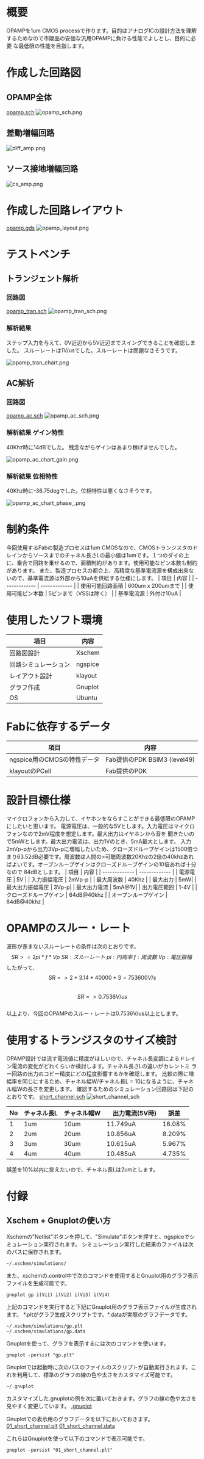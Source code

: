 # 概要
OPAMPを1um CMOS processで作ります。目的はアナログICの設計方法を理解するためなので市販品の安価な汎用OPAMPに負ける性能でよしとし、目的に必要
な最低限の性能を目指します。

# 作成した回路図
## OPAMP全体
[opamp.sch](opamp.sch)
![opamp_sch.png](opamp_sch.png)
## 差動増幅回路
![diff_amp.png](diff_amp.png)
## ソース接地増幅回路
![cs_amp.png](cs_amp.png)

# 作成した回路レイアウト
[opamp.gds](opamp.gds)
![opamp_layout.png](opamp_layout.png)

# テストベンチ
## トランジェント解析
### 回路図
[opamp_tran.sch](opamp_tran.sch)
![opamp_tran_sch.png](opamp_tran_sch.png)
### 解析結果
ステップ入力を与えて、0V近辺から5V近辺までスイングできることを確認しました。
スルーレートは1V/usでした。スルーレートは問題なさそうです。

![opamp_tran_chart.png](opamp_tran_chart.png)



## AC解析
### 回路図
[opamp_ac.sch](opamp_ac.sch)
![opamp_ac_sch.png](opamp_ac_sch.png)

### 解析結果 ゲイン特性
40Khz時に14dBでした。 残念ながらゲインはあまり稼げませんでした。

![opamp_ac_chart_gain.png](opamp_ac_chart_gain.png)

### 解析結果 位相特性
40Khz時に-36.75degでした。位相特性は悪くなさそうです。

![opamp_ac_chart_phase_.png](opamp_ac_chart_phase_.png)


# 制約条件
今回使用するFabの製造プロセスは1um CMOSなので、CMOSトランジスタのドレインからソースまでのチャネル長さLの最小値は1umです。１つのダイの上に、乗合で回路を乗せるので、面積制約があります。使用可能なピン本数も制約があります。
また、製造プロセスの都合上、高精度な基準電流源を構成出来ないので、基準電流源は外部から10uAを供給する仕様にします。
| 項目  | 内容 |
| ------------- | ------------- |
| 使用可能回路面積  |   600um x 200umまで |
| 使用可能ピン本数  | 5ピンまで（VSSは除く） |
| 基準電流源  | 外付け10uA |


# 使用したソフト環境
| 項目  | 内容 |
| ------------- | ------------- |
| 回路図設計  |   Xschem |
| 回路シミュレーション | ngspice |
| レイアウト設計| klayout |
| グラフ作成 | Gnuplot |
| OS | Ubuntu |

# Fabに依存するデータ
| 項目  | 内容 |
| ------------- | ------------- |
| ngspice用のCMOSの特性データ | Fab提供のPDK BSIM3 (level49)|
| klayoutのPCell | Fab提供のPDK|

# 設計目標仕様
マイクロフォンから入力して、イヤホンをならすことができる最低限のOPAMPにしたいと思います。
電源電圧は、一般的な5Vとします。入力電圧はマイクロフォンなので2mV程度を想定します。最大出力はイヤホンから音を
聞きたいので5mWとします。最大出力電流は、出力1Vのとき、5mA最大とします。
入力2mVp-pから出力3Vp-pに増幅したいため、クローズドループゲインは1500倍つまり63.52dB必要です。周波数は人間の>可聴周波数20Khzの2倍の40khzあればよいです。オープンループゲインはクローズドループゲインの10倍あれば十分なので
84dBとします。
| 項目  | 内容 |
| ------------- | ------------- |
| 電源電圧 | 5V |
| 入力振幅電圧 | 2mVp-p |
| 最大周波数 | 40Khz |
| 最大出力 | 5mW|
| 最大出力振幅電圧 | 3Vp-p|
| 最大出力電流 | 5mA@1V|
| 出力電圧範囲 | 1-4V |
| クローズドループゲイン | 64dB@40khz |
| オープンループゲイン | 84dB@40khz |

# OPAMPのスルー・レート
波形が歪まないスルーレートの条件は次のとおりです。\
$$SR >= 2pi * f * Vp\
SR:スルーレート\
pi:円周率\
f:周波数\
Vp:電圧振幅\
$$
したがって、\
$$SR => 2 * 3.14 * 40000 * 3 = 753600V/s$$\
$$SR => 0.7536V/us$$\
以上より、今回のOPAMPのスルー・レートは0.7536V/us以上とします。





# 使用するトランジスタのサイズ検討
OPAMP設計では流す電流値に精度がほしいので、チャネル長変調によるドレイン電流の変化がどれくらいか検討します。チャネル長さLの違いがカレントミ
ラー回路の出力のコピー精度にどの程度影響するかを確認します。
比較の際に増幅率を同じにするため、チャネル幅W/チャネル長L = 10になるように、チャネル幅Wの長さを変更します。
確認するためのシミュレーション回路図は下記のとおりです。
[short_channel.sch](short_channel.sch)
![short_channel_sch](01_short_channel_xschem.png)

| No | チャネル長L  | チャネル幅W |　出力電流(5V時)|誤差|
| -- | ------------ | ----------- | -------------- | -- |
| 1 | 1um | 10um | 11.749uA | 16.08% |
| 2 | 2um | 20um | 10.856uA | 8.209% |
| 3 | 3um | 30um | 10.615uA | 5.967% |
| 4 | 4um | 40um | 10.485uA | 4.735% |

誤差を10%以内に抑えたいので、チャネル長Lは2umとします。


# 付録
## Xschem + Gnuplotの使い方
Xschemの"Netlist"ボタンを押して、"Simulate"ボタンを押すと、ngspiceでシミュレーション実行されます。
シミュレーション実行した結果のファイルは次のパスに保存されます。
``` 
~/.xschem/simulations/
```
また、xschemの.control中で次のコマンドを使用するとGnuplot用のグラフ表示ファイルを生成可能です。

```
gnuplot gp i(Vi1) i(Vi2) i(Vi3) i(Vi4)
```

上記のコマンドを実行すると下記にGnuplot用のグラフ表示ファイルが生成されます。
\*.pltがグラフ生成スクリプトです。\*.dataが実際のグラフデータです。

```
~/.xschem/simulations/gp.plt
~/.xschem/simulations/gp.data
```
Gnuplotを使って、グラフを表示するには次のコマンドを使います。

```
gnuplot -persist "gp.plt"
```

Gnuplotでは起動時に次のパスのファイルのスクリプトが自動実行されます。これを利用して、標準のグラフの線の色や太さをカスタマイズ可能です。

```
~/.gnuplot

```

カスタマイズした.gnuplotの例を次に置いておきます。グラフの線の色や太さを見やすく変更しています。
[.gnuplot](.gnuplot)


Gnuplotでの表示用のグラフデータを以下においておきます。
[01_short_channel.plt](01_short_channel.plt)
[01_short_channel.data](01_short_channel.data)

これらはGnuplotを使って以下のコマンドで表示可能です。

```
gnuplot -persist "01_short_channel.plt"
